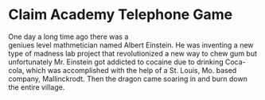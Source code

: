 ﻿# Claim Academy Telephone Game

One day a long time ago there was a  
geniues level mathmetician  named Albert Einstein.
He was inventing a new type of
madness lab project
that revolutionized 
a new way to chew gum 
but unfortunately Mr. Einstein got
addicted to cocaine due to drinking Coca-cola,
which was accomplished with the help of a St. Louis, Mo. based company,
 Mallinckrodt.
 Then the dragon came soaring in and burn down the entire village.